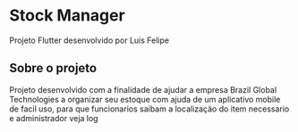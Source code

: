 # Stock Manager

Projeto Flutter desenvolvido por Luis Felipe

## Sobre o projeto

Projeto desenvolvido com a finalidade de ajudar a empresa Brazil Global Technologies a organizar seu estoque com ajuda de um aplicativo mobile de facil uso, para que funcionarios saibam a localização do item necessario e administrador veja log
